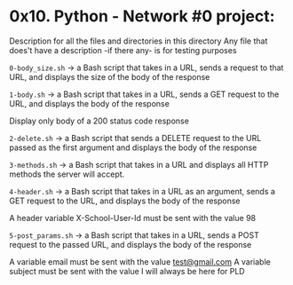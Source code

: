 # 0x10. Python - Network #0 project:


Description for all the files and directories in this directory
Any file that does't have a description -if there any- is for testing purposes


`0-body_size.sh` -> a Bash script that takes in a URL, sends a request to that URL, and displays the size of the body of the response


`1-body.sh` -> a Bash script that takes in a URL, sends a GET request to the URL, and displays the body of the response

Display only body of a 200 status code response


`2-delete.sh` -> a Bash script that sends a DELETE request to the URL passed as the first argument and displays the body of the response


`3-methods.sh` -> a Bash script that takes in a URL and displays all HTTP methods the server will accept.


`4-header.sh` -> a Bash script that takes in a URL as an argument, sends a GET request to the URL, and displays the body of the response

A header variable X-School-User-Id must be sent with the value 98


`5-post_params.sh` -> a Bash script that takes in a URL, sends a POST request to the passed URL, and displays the body of the response

A variable email must be sent with the value test@gmail.com
A variable subject must be sent with the value I will always be here for PLD


